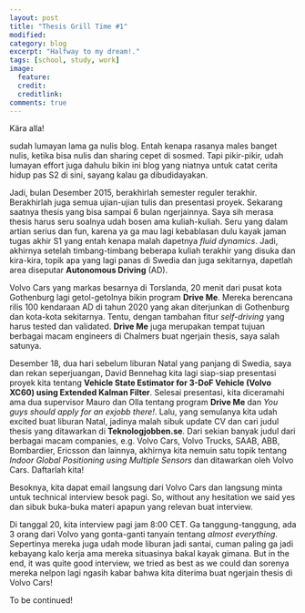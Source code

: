 ```yaml
---
layout: post
title: "Thesis Grill Time #1"
modified:
category: blog
excerpt: "Halfway to my dream!."
tags: [school, study, work]
image:
  feature:
  credit:
  creditlink:
comments: true
---
```


Kära alla!

sudah lumayan lama ga nulis blog. Entah kenapa rasanya males banget nulis, ketika bisa nulis dan sharing cepet di sosmed. Tapi pikir-pikir, udah lumayan effort juga dahulu bikin ini blog yang niatnya untuk catat cerita hidup pas S2 di sini, sayang kalau ga dibudidayakan.

Jadi, bulan Desember 2015, berakhirlah semester reguler terakhir. Berakhirlah juga semua ujian-ujian tulis dan presentasi proyek. Sekarang saatnya thesis yang bisa sampai 6 bulan ngerjainnya. Saya sih merasa thesis harus seru soalnya udah bosen ama kuliah-kuliah. Seru yang dalam artian serius dan fun, karena ya ga mau lagi kebablasan dulu kayak jaman tugas akhir S1 yang entah kenapa malah dapetnya *fluid dynamics*. Jadi, akhirnya setelah timbang-timbang beberapa kuliah terakhir yang disuka dan kira-kira, topik apa yang lagi panas di Swedia dan juga sekitarnya, dapetlah area diseputar **Autonomous Driving** (AD).

Volvo Cars yang markas besarnya di Torslanda, 20 menit dari pusat kota Gothenburg lagi getol-getolnya bikin program **Drive Me**. Mereka berencana rilis 100 kendaraan AD di tahun 2020 yang akan diterjunkan di Gothenburg dan kota-kota sekitarnya. Tentu, dengan tambahan fitur *self-driving* yang harus tested dan validated. **Drive Me** juga merupakan tempat tujuan berbagai macam engineers di Chalmers buat ngerjain thesis, saya salah satunya.

Desember 18, dua hari sebelum liburan Natal yang panjang di Swedia, saya dan rekan seperjuangan, David Bennehag kita lagi siap-siap presentasi proyek kita tentang **Vehicle State Estimator for 3-DoF Vehicle (Volvo XC60) using Extended Kalman Filter**. Selesai presentasi, kita diceramahi ama dua supervisor Mauro dan Olla tentang program **Drive Me** dan *You guys should apply for an exjobb there!*. Lalu, yang semulanya kita udah excited buat liburan Natal, jadinya malah sibuk update CV dan cari judul thesis yang ditawarkan di **Teknologjobben.se**. Dari sekian banyak judul dari berbagai macam companies, e.g. Volvo Cars, Volvo Trucks, SAAB, ABB, Bombardier, Ericsson dan lainnya, akhirnya kita nemuin satu topik tentang *Indoor Global Positioning using Multiple Sensors* dan ditawarkan oleh Volvo Cars. Daftarlah kita!

Besoknya, kita dapat email langsung dari Volvo Cars dan langsung minta untuk technical interview besok pagi. So, without any hesitation we said yes dan sibuk buka-buka materi apapun yang relevan buat interview.

Di tanggal 20, kita interview pagi jam 8:00 CET. Ga tanggung-tanggung, ada 3 orang dari Volvo yang gonta-ganti tanyain tentang *almost everything*. Sepertinya mereka juga udah mode liburan jadi santai, cuman paling ga jadi kebayang kalo kerja ama mereka situasinya bakal kayak gimana. But in the end, it was quite good interview, we tried as best as we could dan sorenya mereka nelpon lagi ngasih kabar bahwa kita diterima buat ngerjain thesis di Volvo Cars!

To be continued!
